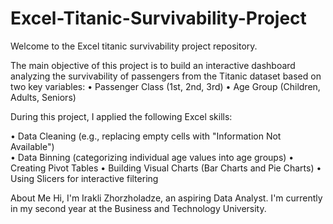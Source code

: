 # Excel-Titanic-Survivability-Project

Welcome to the Excel titanic survivability project repository.

The main objective of this project is to build an interactive dashboard analyzing the survivability of passengers from the Titanic dataset based on two key variables:
   • Passenger Class (1st, 2nd, 3rd)
   • Age Group (Children, Adults, Seniors)

During this project, I applied the following Excel skills:
  
   • Data Cleaning (e.g., replacing empty cells with "Information Not Available")  
   • Data Binning (categorizing individual age values into age groups)
   • Creating Pivot Tables
   • Building Visual Charts (Bar Charts and Pie Charts)
   • Using Slicers for interactive filtering

About Me
Hi, I'm Irakli Zhorzholadze, an aspiring Data Analyst.
I'm currently in my second year at the Business and Technology University.
